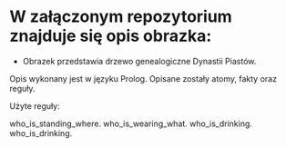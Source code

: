 # W załączonym repozytorium znajduje się opis obrazka:
- Obrazek przedstawia drzewo genealogiczne Dynastii Piastów.

Opis wykonany jest w języku Prolog. Opisane zostały atomy, fakty oraz reguły.

Użyte reguły:

who_is_standing_where.
who_is_wearing_what.
who_is_drinking.
who_is_drinking.
